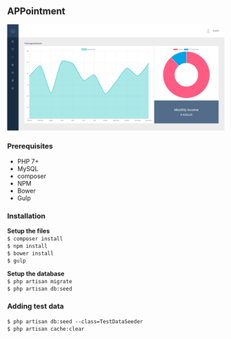 ## APPointment

![Screenshot](https://github.com/GijsGoudzwaard/APPointment/blob/develop/screenshot.png)

### Prerequisites
 - PHP 7+
 - MySQL
 - composer
 - NPM
 - Bower
 - Gulp

### Installation
**Setup the files**  
`$ composer install`  
`$ npm install`  
`$ bower install`  
`$ gulp`  
  
**Setup the database**  
`$ php artisan migrate`  
`$ php artisan db:seed`  

### Adding test data
`$ php artisan db:seed --class=TestDataSeeder`  
`$ php artisan cache:clear`